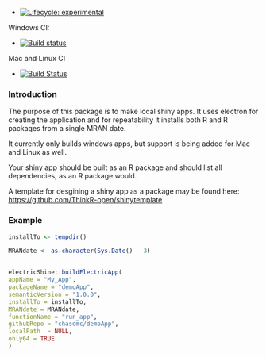 
  - [![Lifecycle:
    experimental](https://img.shields.io/badge/lifecycle-experimental-orange.svg)](https://www.tidyverse.org/lifecycle/#experimental)

Windows CI:

  - [![Build
    status](https://ci.appveyor.com/api/projects/status/1l973ho8q4y03fnd/branch/master?svg=true)](https://ci.appveyor.com/project/chasemc/electricshine/branch/master)

Mac and Linux CI

  - [![Build
    Status](https://travis-ci.org/chasemc/electricShine.svg?branch=master)](https://travis-ci.org/chasemc/electricShine)

### Introduction

The purpose of this package is to make local shiny apps. It uses
electron for creating the application and for repeatability it installs
both R and R packages from a single MRAN date.

It currently only builds windows apps, but support is being added for
Mac and Linux as well.

Your shiny app should be built as an R package and should list all
dependencies, as an R package would.

A template for desgining a shiny app as a package may be found here:
<https://github.com/ThinkR-open/shinytemplate>

### Example

``` r
installTo <- tempdir()

MRANdate <- as.character(Sys.Date() - 3)


electricShine::buildElectricApp(
appName = "My_App",
packageName = "demoApp",
semanticVersion = "1.0.0",
installTo = installTo,
MRANdate = MRANdate,
functionName = "run_app",
githubRepo = "chasemc/demoApp",
localPath  = NULL,
only64 = TRUE
)
```
